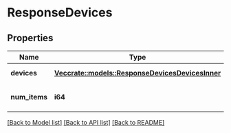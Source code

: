 # ResponseDevices

## Properties

Name | Type | Description | Notes
------------ | ------------- | ------------- | -------------
**devices** | [**Vec<crate::models::ResponseDevicesDevicesInner>**](ResponseDevices_devices_inner.md) | The list of devices | 
**num_items** | **i64** | The number of all items | 

[[Back to Model list]](../README.md#documentation-for-models) [[Back to API list]](../README.md#documentation-for-api-endpoints) [[Back to README]](../README.md)


